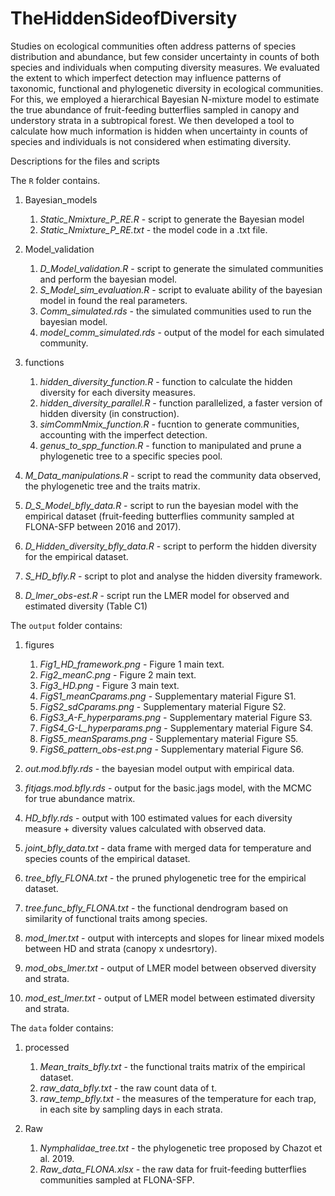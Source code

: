 # TheHiddenSideofDiversity

Studies on ecological communities often address patterns of species distribution and abundance, but few consider uncertainty in counts of both species and individuals when computing diversity measures. We evaluated the extent to which imperfect detection may influence patterns of taxonomic, functional and phylogenetic diversity in ecological communities. For this, we employed a hierarchical Bayesian N-mixture model to estimate the true abundance of fruit-feeding butterflies sampled in canopy and understory strata in a subtropical forest. We then developed a tool to calculate how much information is hidden when uncertainty in counts of species and individuals is not considered when estimating diversity.

Descriptions for the files and scripts

The `R` folder contains.

1. Bayesian_models
    1. *Static_Nmixture_P_RE.R* - script to generate the Bayesian model
    1. *Static_Nmixture_P_RE.txt* - the model code in a .txt file.

1. Model_validation
   1. *D_Model_validation.R* -  script to generate the simulated communities and perform the bayesian model.
   1. *S_Model_sim_evaluation.R* - script to evaluate ability of the bayesian model in found the real parameters.
   1. *Comm_simulated.rds* - the simulated communities used to run the bayesian model.
   1. *model_comm_simulated.rds* - output of the model for each simulated community.

1. functions 
    1. *hidden_diversity_function.R* - function to calculate the hidden diversity for each diversity measures. 
    2. *hidden_diversity_parallel.R* - function parallelized, a faster version of hidden diversity (in construction).
    3. *simCommNmix_function.R* - fucntion to generate communities, accounting with the imperfect detection.
    4. *genus_to_spp_function.R* - function to manipulated and prune a phylogenetic tree to a specific species pool.

1. *M_Data_manipulations.R* - script to read the community data observed, the phylogenetic tree and the traits matrix.
1. *D_S_Model_bfly_data.R* - script to run the bayesian model with the empirical dataset (fruit-feeding butterflies community sampled at FLONA-SFP between 2016 and 2017).
1. *D_Hidden_diversity_bfly_data.R* - script to perform the hidden diversity for the empirical dataset.
2. *S_HD_bfly.R* - script to plot and analyse the hidden diversity framework.
3. *D_lmer_obs-est.R* - script run the LMER model for observed and estimated diversity (Table C1)

The `output` folder contains:

1. figures
    1. *Fig1_HD_framework.png* - Figure 1 main text.
    1. *Fig2_meanC.png* - Figure 2 main text.
    2. *Fig3_HD.png* - Figure 3 main text.
    3. *FigS1_meanCparams.png* - Supplementary material Figure S1.
    4. *FigS2_sdCparams.png* - Supplementary material Figure S2.
    5. *FigS3_A-F_hyperparams.png* - Supplementary material Figure S3.
    6. *FigS4_G-L_hyperparams.png* - Supplementary material Figure S4.
    7. *FigS5_meanSparams.png* - Supplementary material Figure S5.
    8. *FigS6_pattern_obs-est.png* - Supplementary material Figure S6.
    
1. *out.mod.bfly.rds* - the bayesian model output with empirical data.
1. *fitjags.mod.bfly.rds* - output for the basic.jags model, with the MCMC for true abundance matrix.
2. *HD_bfly.rds* - output with 100 estimated values for each diversity measure + diversity values calculated with observed data.
1. *joint_bfly_data.txt* - data frame with merged data for temperature and species counts of the empirical dataset.
3. *tree_bfly_FLONA.txt* - the pruned phylogenetic tree for the empirical dataset.
4. *tree.func_bfly_FLONA.txt* - the functional dendrogram based on similarity of functional traits among species.
5. *mod_lmer.txt* - output with intercepts and slopes for linear mixed models between HD and strata (canopy x undesrtory).
6. *mod_obs_lmer.txt* - output of LMER model between observed diversity and strata.
7. *mod_est_lmer.txt* - output of LMER model between estimated diversity and strata.

The `data` folder contains:
1. processed
    1. *Mean_traits_bfly.txt* - the functional traits matrix of the empirical dataset.
    1. *raw_data_bfly.txt* - the raw count data of t.
    1. *raw_temp_bfly.txt* - the measures of the temperature for each trap, in each site by sampling days in each strata.

1. Raw
    1. *Nymphalidae_tree.txt* - the phylogenetic tree proposed by Chazot et al. 2019.
    1. *Raw_data_FLONA.xlsx* - the raw data for fruit-feeding butterflies communities sampled at FLONA-SFP.
